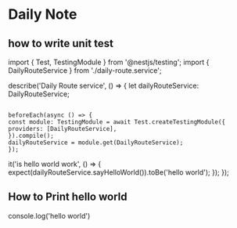 # Daily Note

## how to write unit test

import { Test, TestingModule } from '@nestjs/testing';
import { DailyRouteService } from './daily-route.service';

describe('Daily Route service', () => {
let dailyRouteService: DailyRouteService;

```sectio menyiapkan model test sementara

beforeEach(async () => {
const module: TestingModule = await Test.createTestingModule({
providers: [DailyRouteService],
}).compile();
dailyRouteService = module.get(DailyRouteService);
});
```

it('is hello world work', () => {
expect(dailyRouteService.sayHelloWorld()).toBe('hello world');
});
});

## How to Print hello world

console.log('hello world')
